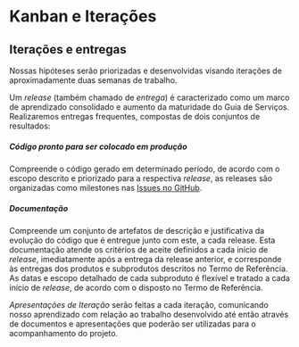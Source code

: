 # Kanban e Iterações

## Iterações e entregas

Nossas hipóteses serão priorizadas e desenvolvidas visando iterações de aproximadamente duas semanas de trabalho. 

Um _release_ (também chamado de _entrega_) é caracterizado como um marco de aprendizado consolidado e aumento da maturidade do Guia de Serviços. Realizaremos entregas frequentes, compostas de dois conjuntos de resultados:

##### Código pronto para ser colocado em produção

Compreende o código gerado em determinado período, de acordo com o escopo descrito e priorizado para a respectiva _release_, as releases são organizadas como milestones nas [Issues no GitHub](https://github.com/servicosgovbr/guia-de-servicos/issues).
    
##### Documentação

Compreende um conjunto de artefatos de descrição e justificativa da evolução do código que é entregue junto com este, a cada release. Esta documentação atende os critérios de aceite definidos a cada início de _release_, imediatamente após a entrega da release anterior, e corresponde às entregas dos produtos e subprodutos descritos no Termo de Referência. As datas e escopo detalhado de cada subproduto é flexível e tratado a cada início de _release_, de acordo com o disposto no Termo de Referência.

_Apresentações de Iteração_ serão feitas a cada iteração, comunicando nosso aprendizado com relação ao trabalho desenvolvido até então através de documentos e apresentações que poderão ser utilizadas para o acompanhamento do projeto.
